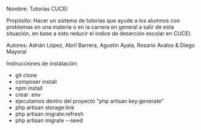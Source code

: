 
Nombre: Tutorías CUCEI

Propósito:
Hacer un sistema de tutorias que ayude a los alumnos con problemas en una materia o en la carrera en general a salir de esta situación, en base a esto reducir el indice de deserción escolar en CUCEI.

Autores: Adrián López, Abril Barrera, Agustin Ayala, Rosario Avalos & Diego Mayoral

Instrucciones de instalación:
 - git clone
 - composer install
 - npm install
 - crear .env 
 - ejecutamos dentro del proyecto "php artisan key:generate"
 - php artisan storage:link
 - php artisan migrate:refresh
 - php artisan migrate --seed
 
  
